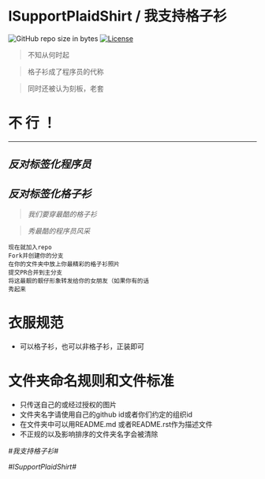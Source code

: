 # ISupportPlaidShirt / 我支持格子衫

![GitHub repo size in bytes](https://img.shields.io/github/repo-size/ReadyState/PlaidShirt.svg)
[![License](https://i.creativecommons.org/l/by-nc-sa/4.0/88x31.png)](http://creativecommons.org/licenses/by-nc-sa/4.0/)  


>不知从何时起

>格子衫成了程序员的代称

>同时还被认为刻板，老套


# 不 行 ！

----

## *反对标签化程序员*


## *反对标签化格子衫*

>*我们要穿最酷的格子衫*

>*秀最酷的程序员风采*

````
现在就加入repo
Fork并创建你的分支
在你的文件夹中放上你最精彩的格子衫照片
提交PR合并到主分支
将这最靓的靓仔形象转发给你的女朋友（如果你有的话
秀起来
````
# 衣服规范

- 可以格子衫，也可以非格子衫，正装即可

# 文件夹命名规则和文件标准

- 只传送自己的或经过授权的图片
- 文件夹名字请使用自己的github id或者你们约定的组织id
- 在文件夹中可以用README.md 或者README.rst作为描述文件
- 不正规的以及影响排序的文件夹名字会被清除

*#我支持格子衫#*

*#ISupportPlaidShirt#*

